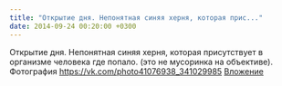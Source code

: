 ```yaml
---
title: "Открытие дня. Непонятная синяя херня, которая прис..."
date: 2014-09-24 00:20:00 +0300
---
```


Открытие дня. Непонятная синяя херня, которая присутствует в организме человека где попало. (это не мусоринка на объективе).
Фотография
<a class="vk-attach" href="https://vk.com/photo41076938_341029985">https://vk.com/photo41076938_341029985</a>
<a class="vk-attach" href="https://vk.com/photo41076938_341029985">Вложение</a>
